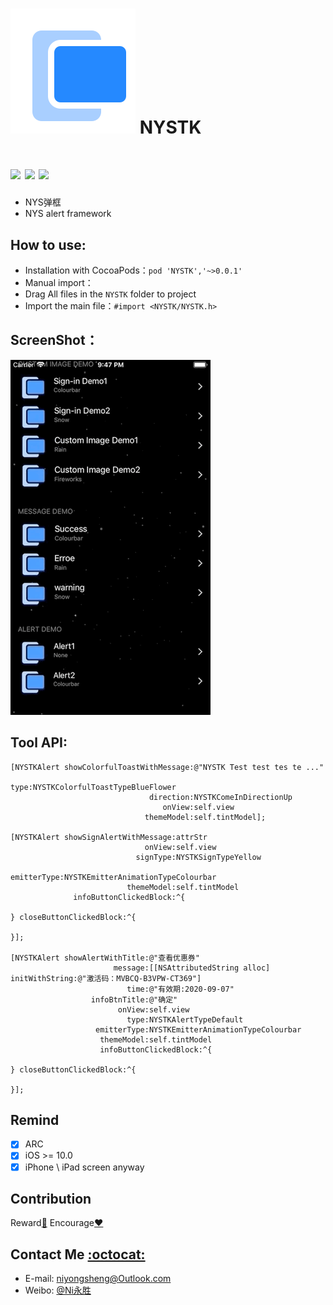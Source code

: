 ![(logo)](https://github.com/niyongsheng/NYSTK/blob/master/logo.png?raw=true)
NYSTK
===
[![](https://img.shields.io/badge/platform-iOS-orange.svg)](https://developer.apple.com/ios/)
[![](http://img.shields.io/travis/CocoaPods/CocoaPods/master.svg?style=flat)](https://travis-ci.org/CocoaPods/NYSMC)
[![](https://img.shields.io/badge/license-MIT-blue.svg)](https://github.com/niyongsheng/NYSMC/blob/master/LICENSE)
===
* NYS弹框
* NYS alert framework

## <a id="How_to_use:"></a>How to use:
* Installation with CocoaPods：`pod 'NYSTK','~>0.0.1'`
* Manual import：
* Drag All files in the `NYSTK` folder to project
* Import the main file：`#import <NYSTK/NYSTK.h>`

## ScreenShot：
![image](https://github.com/niyongsheng/niyongsheng.github.io/blob/master/Document/nystkDemo.gif)

## <a id="Tool_API:"></a>Tool API:
```objc
[NYSTKAlert showColorfulToastWithMessage:@"NYSTK Test test tes te ..."
                                    type:NYSTKColorfulToastTypeBlueFlower
                               direction:NYSTKComeInDirectionUp
                                  onView:self.view
                              themeModel:self.tintModel];

[NYSTKAlert showSignAlertWithMessage:attrStr
                              onView:self.view
                            signType:NYSTKSignTypeYellow
                         emitterType:NYSTKEmitterAnimationTypeColourbar
                          themeModel:self.tintModel
              infoButtonClickedBlock:^{

} closeButtonClickedBlock:^{

}];

[NYSTKAlert showAlertWithTitle:@"查看优惠券"
                       message:[[NSAttributedString alloc] initWithString:@"激活码：MVBCQ-B3VPW-CT369"]
                          time:@"有效期:2020-09-07"
                  infoBtnTitle:@"确定"
                        onView:self.view
                          type:NYSTKAlertTypeDefault
                   emitterType:NYSTKEmitterAnimationTypeColourbar
                    themeModel:self.tintModel
                    infoButtonClickedBlock:^{

} closeButtonClickedBlock:^{

}];                                                              
```

<!--
* Step 1.Add Shell
```shell

```
* Step 2.AppDelegate.m
```objc

```
-->
## Remind
- [x] ARC
- [x] iOS >= 10.0
- [x] iPhone \ iPad screen anyway

## Contribution
Reward[:lollipop:](https://github.com/niyongsheng/niyongsheng.github.io/blob/master/Beg/README.md)  Encourage[:heart:](https://github.com/niyongsheng/NYSTK/stargazers)

## Contact Me [:octocat:](https://niyongsheng.github.io)
* E-mail: niyongsheng@Outlook.com
* Weibo: [@Ni永胜](https://weibo.com/u/7317805089)
